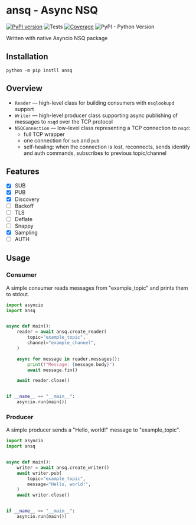 # ansq - Async NSQ
[![PyPI version](https://badge.fury.io/py/ansq.svg)](https://badge.fury.io/py/ansq)
![Tests](https://github.com/list-family/ansq/workflows/Test/badge.svg)
[![Coverage](https://codecov.io/gh/list-family/ansq/branch/master/graph/badge.svg)](https://codecov.io/gh/list-family/ansq)
![PyPI - Python Version](https://img.shields.io/pypi/pyversions/ansq)

Written with native Asyncio NSQ package

## Installation

```commandline
python -m pip instll ansq
```

## Overview
- `Reader` — high-level class for building consumers with `nsqlookupd` support
- `Writer` — high-level producer class supporting async publishing of messages to `nsqd`
  over the TCP protocol
- `NSQConnection` — low-level class representing a TCP connection to `nsqd`:
    - full TCP wrapper
    - one connection for `sub` and `pub`
    - self-healing: when the connection is lost, reconnects, sends identify
      and auth commands, subscribes to previous topic/channel

## Features

- [x] SUB
- [x] PUB
- [x] Discovery
- [ ] Backoff
- [ ] TLS
- [ ] Deflate
- [ ] Snappy
- [x] Sampling
- [ ] AUTH

## Usage

### Consumer

A simple consumer reads messages from "example_topic" and prints them to stdout.

```python
import asyncio
import ansq


async def main():
    reader = await ansq.create_reader(
        topic="example_topic",
        channel="example_channel",
    )

    async for message in reader.messages():
        print(f"Message: {message.body}")
        await message.fin()

    await reader.close()


if __name__ == "__main__":
    asyncio.run(main())
```

### Producer

A simple producer sends a "Hello, world!" message to "example_topic".

```python
import asyncio
import ansq


async def main():
    writer = await ansq.create_writer()
    await writer.pub(
        topic="example_topic",
        message="Hello, world!",
    )
    await writer.close()


if __name__ == "__main__":
    asyncio.run(main())
```
